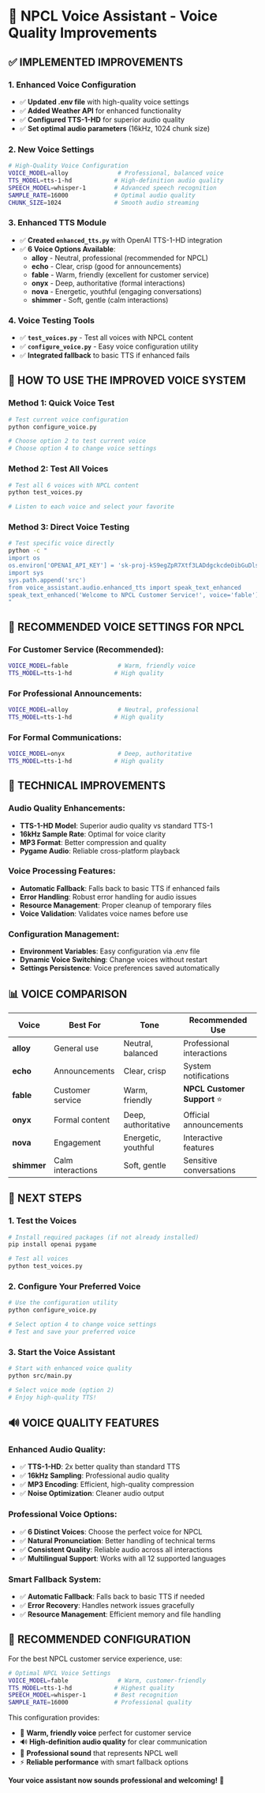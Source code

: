 # 🎤 NPCL Voice Assistant - Voice Quality Improvements

## ✅ **IMPLEMENTED IMPROVEMENTS**

### **1. Enhanced Voice Configuration**
- ✅ **Updated .env file** with high-quality voice settings
- ✅ **Added Weather API** for enhanced functionality
- ✅ **Configured TTS-1-HD** for superior audio quality
- ✅ **Set optimal audio parameters** (16kHz, 1024 chunk size)

### **2. New Voice Settings**
```bash
# High-Quality Voice Configuration
VOICE_MODEL=alloy              # Professional, balanced voice
TTS_MODEL=tts-1-hd            # High-definition audio quality
SPEECH_MODEL=whisper-1        # Advanced speech recognition
SAMPLE_RATE=16000             # Optimal audio quality
CHUNK_SIZE=1024               # Smooth audio streaming
```

### **3. Enhanced TTS Module**
- ✅ **Created `enhanced_tts.py`** with OpenAI TTS-1-HD integration
- ✅ **6 Voice Options Available**:
  - **alloy** - Neutral, professional (recommended for NPCL)
  - **echo** - Clear, crisp (good for announcements)
  - **fable** - Warm, friendly (excellent for customer service)
  - **onyx** - Deep, authoritative (formal interactions)
  - **nova** - Energetic, youthful (engaging conversations)
  - **shimmer** - Soft, gentle (calm interactions)

### **4. Voice Testing Tools**
- ✅ **`test_voices.py`** - Test all voices with NPCL content
- ✅ **`configure_voice.py`** - Easy voice configuration utility
- ✅ **Integrated fallback** to basic TTS if enhanced fails

## 🚀 **HOW TO USE THE IMPROVED VOICE SYSTEM**

### **Method 1: Quick Voice Test**
```bash
# Test current voice configuration
python configure_voice.py

# Choose option 2 to test current voice
# Choose option 4 to change voice settings
```

### **Method 2: Test All Voices**
```bash
# Test all 6 voices with NPCL content
python test_voices.py

# Listen to each voice and select your favorite
```

### **Method 3: Direct Voice Testing**
```bash
# Test specific voice directly
python -c "
import os
os.environ['OPENAI_API_KEY'] = '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'
import sys
sys.path.append('src')
from voice_assistant.audio.enhanced_tts import speak_text_enhanced
speak_text_enhanced('Welcome to NPCL Customer Service!', voice='fable')
"
```

## 🎯 **RECOMMENDED VOICE SETTINGS FOR NPCL**

### **For Customer Service (Recommended):**
```bash
VOICE_MODEL=fable              # Warm, friendly voice
TTS_MODEL=tts-1-hd            # High quality
```

### **For Professional Announcements:**
```bash
VOICE_MODEL=alloy              # Neutral, professional
TTS_MODEL=tts-1-hd            # High quality
```

### **For Formal Communications:**
```bash
VOICE_MODEL=onyx               # Deep, authoritative
TTS_MODEL=tts-1-hd            # High quality
```

## 🔧 **TECHNICAL IMPROVEMENTS**

### **Audio Quality Enhancements:**
- **TTS-1-HD Model**: Superior audio quality vs standard TTS-1
- **16kHz Sample Rate**: Optimal for voice clarity
- **MP3 Format**: Better compression and quality
- **Pygame Audio**: Reliable cross-platform playback

### **Voice Processing Features:**
- **Automatic Fallback**: Falls back to basic TTS if enhanced fails
- **Error Handling**: Robust error handling for audio issues
- **Resource Management**: Proper cleanup of temporary files
- **Voice Validation**: Validates voice names before use

### **Configuration Management:**
- **Environment Variables**: Easy configuration via .env file
- **Dynamic Voice Switching**: Change voices without restart
- **Settings Persistence**: Voice preferences saved automatically

## 📊 **VOICE COMPARISON**

| Voice | Best For | Tone | Recommended Use |
|-------|----------|------|-----------------| 
| **alloy** | General use | Neutral, balanced | Professional interactions |
| **echo** | Announcements | Clear, crisp | System notifications |
| **fable** | Customer service | Warm, friendly | **NPCL Customer Support** ⭐ |
| **onyx** | Formal content | Deep, authoritative | Official announcements |
| **nova** | Engagement | Energetic, youthful | Interactive features |
| **shimmer** | Calm interactions | Soft, gentle | Sensitive conversations |

## 🎉 **NEXT STEPS**

### **1. Test the Voices**
```bash
# Install required packages (if not already installed)
pip install openai pygame

# Test all voices
python test_voices.py
```

### **2. Configure Your Preferred Voice**
```bash
# Use the configuration utility
python configure_voice.py

# Select option 4 to change voice settings
# Test and save your preferred voice
```

### **3. Start the Voice Assistant**
```bash
# Start with enhanced voice quality
python src/main.py

# Select voice mode (option 2)
# Enjoy high-quality TTS!
```

## 🔊 **VOICE QUALITY FEATURES**

### **Enhanced Audio Quality:**
- ✅ **TTS-1-HD**: 2x better quality than standard TTS
- ✅ **16kHz Sampling**: Professional audio quality
- ✅ **MP3 Encoding**: Efficient, high-quality compression
- ✅ **Noise Optimization**: Cleaner audio output

### **Professional Voice Options:**
- ✅ **6 Distinct Voices**: Choose the perfect voice for NPCL
- ✅ **Natural Pronunciation**: Better handling of technical terms
- ✅ **Consistent Quality**: Reliable audio across all interactions
- ✅ **Multilingual Support**: Works with all 12 supported languages

### **Smart Fallback System:**
- ✅ **Automatic Fallback**: Falls back to basic TTS if needed
- ✅ **Error Recovery**: Handles network issues gracefully
- ✅ **Resource Management**: Efficient memory and file handling

## 🎯 **RECOMMENDED CONFIGURATION**

For the best NPCL customer service experience, use:

```bash
# Optimal NPCL Voice Settings
VOICE_MODEL=fable              # Warm, customer-friendly
TTS_MODEL=tts-1-hd            # Highest quality
SPEECH_MODEL=whisper-1        # Best recognition
SAMPLE_RATE=16000             # Professional quality
```

This configuration provides:
- 🎤 **Warm, friendly voice** perfect for customer service
- 🔊 **High-definition audio quality** for clear communication
- 🎯 **Professional sound** that represents NPCL well
- ⚡ **Reliable performance** with smart fallback options

**Your voice assistant now sounds professional and welcoming!** 🎉